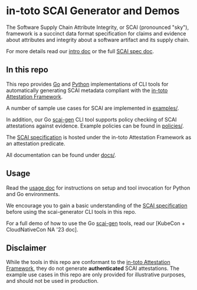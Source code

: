 # in-toto SCAI Generator and Demos

The Software Supply Chain Attribute Integrity, or SCAI (pronounced "sky"),
framework is a succinct data format specification for claims and evidence about
attributes and integrity about a software artifact and its supply chain.

For more details read our [intro doc] or the full [SCAI spec doc].

## In this repo

This repo provides [Go](scai-gen/) and [Python](python/) implementations of
CLI tools for automatically generating SCAI metadata compliant with the
[in-toto Attestation Framework].

A number of sample use cases for SCAI are implemented in
[examples/](examples/).

In addition, our Go [scai-gen](scai-gen/) CLI tool supports policy checking of
SCAI attestations against evidence. Example policies can be found in
[policies/](policies/).

The [SCAI specification] is hosted under the
in-toto Attestation Framework as an attestation predicate.

All documentation can be found under [docs/](docs/).

## Usage

Read the [usage doc] for instructions on setup and tool invocation
for Python and Go environments.

We encourage you to gain a basic understanding of the [SCAI specification]
before using the scai-generator CLI tools in this repo.

For a full demo of how to use the Go [scai-gen](scai-gen/) tools, read our
[KubeCon + CloudNativeCon NA '23 doc].

## Disclaimer

While the tools in this repo are conformant to the
[in-toto Attestation Framework], they do not generate **authenticated** SCAI
attestations. The example use cases in this repo are only provided for
illustrative purposes, and should not be used in production.

[in-toto Attestation Framework]: https://github.com/in-toto/attestation/tree/main/spec
[intro doc]: docs/intro.md
[KubeCon + CloudNativeCon NA '23]: kccncna2023-demo/README.md
[usage doc]: docs/usage.md
[SCAI specification]: https://github.com/in-toto/attestation/blob/main/spec/predicates/scai.md
[SCAI spec doc]: https://arxiv.org/pdf/2210.05813.pdf
